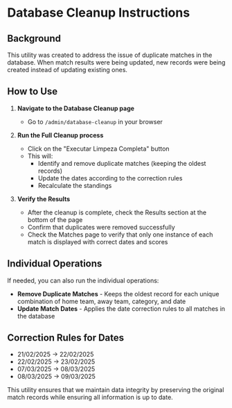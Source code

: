 
# Database Cleanup Instructions

## Background
This utility was created to address the issue of duplicate matches in the database. When match results were being updated, new records were being created instead of updating existing ones.

## How to Use

1. **Navigate to the Database Cleanup page**
   - Go to `/admin/database-cleanup` in your browser

2. **Run the Full Cleanup process**
   - Click on the "Executar Limpeza Completa" button
   - This will:
     - Identify and remove duplicate matches (keeping the oldest records)
     - Update the dates according to the correction rules
     - Recalculate the standings

3. **Verify the Results**
   - After the cleanup is complete, check the Results section at the bottom of the page
   - Confirm that duplicates were removed successfully
   - Check the Matches page to verify that only one instance of each match is displayed with correct dates and scores

## Individual Operations

If needed, you can also run the individual operations:

- **Remove Duplicate Matches** - Keeps the oldest record for each unique combination of home team, away team, category, and date
- **Update Match Dates** - Applies the date correction rules to all matches in the database

## Correction Rules for Dates
- 21/02/2025 → 22/02/2025
- 22/02/2025 → 23/02/2025
- 07/03/2025 → 08/03/2025
- 08/03/2025 → 09/03/2025

This utility ensures that we maintain data integrity by preserving the original match records while ensuring all information is up to date.
